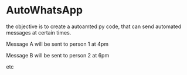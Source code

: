 # AutoWhatsApp

the objective is to create a autoamted py code, that can send automated messages at certain times. 
>
Message A will be sent to person 1 at 4pm 

Message B will be sent to person 2 at 6pm

etc
